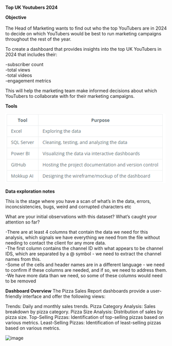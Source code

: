 **Top UK Youtubers 2024**

**Objective** <br/>
<br/>
The Head of Marketing wants to find out who the top YouTubers are in 2024 to decide on which YouTubers would be best to run marketing campaigns throughout the rest of the year.

To create a dashboard that provides insights into the top UK YouTubers in 2024 that includes their:

-subscriber count<br/>
-total views<br/>
-total videos<br/>
-engagement metrics

This will help the marketing team make informed decisions about which YouTubers to collaborate with for their marketing campaigns.

**Tools**

![image](https://github.com/aaronezra777/PortfolioProject/blob/main/Top_UK_Youtubers_2024/assets/images/tools.png)


**Data exploration notes**<br/>

This is the stage where you have a scan of what’s in the data, errors, inconcsistencies, bugs, weird and corrupted characters etc<br/>

What are your initial observations with this dataset? What’s caught your attention so far?<br/>

-There are at least 4 columns that contain the data we need for this analysis, which signals we have everything we need from the file without needing to contact the client for any more data.<br/>
-The first column contains the channel ID with what appears to be channel IDS, which are separated by a @ symbol - we need to extract the channel names from this.<br/>
-Some of the cells and header names are in a different language - we need to confirm if these columns are needed, and if so, we need to address them.<br/>
-We have more data than we need, so some of these columns would need to be removed<br/>

**Dashboard Overview**
The Pizza Sales Report dashboards provide a user-friendly interface and offer the following views:

Trends: Daily and monthly sales trends.
Pizza Category Analysis: Sales breakdown by pizza category.
Pizza Size Analysis: Distribution of sales by pizza size.
Top-Selling Pizzas: Identification of top-selling pizzas based on various metrics.
Least-Selling Pizzas: Identification of least-selling pizzas based on various metrics.

![image](https://github.com/aaronezra777/PortfolioProject/assets/167322419/f8c9c956-f23a-4b66-9382-d735f8c93524)


